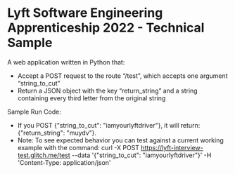 # Lyft Software Engineering Apprenticeship 2022 - Technical Sample

A web application written in Python that:
- Accept a POST request to the route “/test”, which accepts one argument “string_to_cut”
- Return a JSON object with the key “return_string” and a string containing every third letter from the original string

Sample Run Code: 
- If you POST {"string_to_cut": "iamyourlyftdriver"}, it will return: {"return_string": "muydv"}.
- Note: To see expected behavior you can test against a current working example with the command: curl -X POST https://lyft-interview-test.glitch.me/test --data '{"string_to_cut": "iamyourlyftdriver"}' -H 'Content-Type: application/json'
